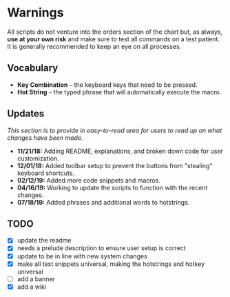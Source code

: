 # Warnings
All scripts do not venture into the orders section of the chart but, as always, **use at your own risk** and make sure to test all commands on a test patient. It is generally recommended to keep an eye on all processes.

## Vocabulary
* **Key Combination** – the keyboard keys that need to be pressed.
* **Hot String** – the typed phrase that will automatically execute the macro.

## Updates
*This section is to provide in easy-to-read area for users to read up on what changes have been made.*

* **11/21/18:** Adding README, explanations, and broken down code for user customization.
* **12/01/18:** Added toolbar setup to prevent the buttons from "stealing" keyboard shortcuts.
* **02/12/19:** Added more code snippets and macros.
* **04/16/19:** Working to update the scripts to function with the recent changes.
* **07/18/19:** Added phrases and additional words to hotstrings.

## TODO
- [X] update the readme
- [X] needs a prelude description to ensure user setup is correct
- [X] update to be in line with new system changes
- [X] make all text snippets universal, making the hotstrings and hotkey universal
- [ ] add a banner
- [X] add a wiki
